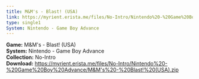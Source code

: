 ```yaml
---
title: M&M's - Blast! (USA)
link: https://myrient.erista.me/files/No-Intro/Nintendo%20-%20Game%20Boy%20Advance/M&M's%20-%20Blast!%20(USA).zip
type: single1
System: Nintendo - Game Boy Advance
---
```

<b>Game:</b> M&M's - Blast! (USA)<br>
<b>System:</b> Nintendo - Game Boy Advance<br>
<b>Collection:</b> No-Intro<br>
<b>Download:</b> https://myrient.erista.me/files/No-Intro/Nintendo%20-%20Game%20Boy%20Advance/M&M's%20-%20Blast!%20(USA).zip